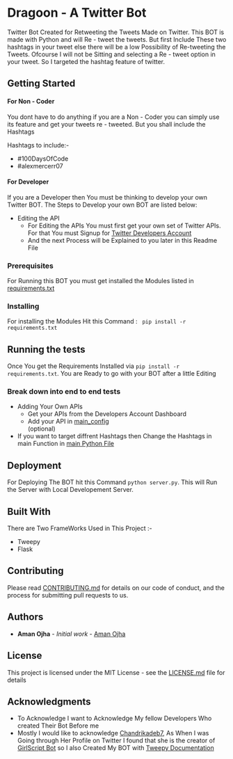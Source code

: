 # Dragoon - A Twitter Bot

Twitter Bot Created for Retweeting the Tweets Made on Twitter. This BOT is made with Python and will Re - tweet the tweets. But first Include These two hashtags in your tweet else there will be a low Possibility of Re-tweeting the Tweets. Ofcourse I will not be Sitting and selecting a Re - tweet option in your tweet. So I targeted the hashtag feature of twitter.

## Getting Started

#### For Non - Coder
   You dont have to do anything if you are a Non - Coder you can simply use its feature and get your tweets re - tweeted.
   But you shall include the Hashtags   

   Hashtags to include:-
   * #100DaysOfCode
   * #alexmercerr07

#### For Developer
   If you are a Developer then You must be thinking to develop your own Twitter BOT. The Steps to Develop your own BOT are listed below:
   * Editing the API
      * For Editing the APIs You must first get your own set of Twitter APIs. For that You must Signup for [Twitter Developers Account](https://developer.twitter.com/en)
      * And the next Process will be Explained to you later in this Readme File

### Prerequisites

For Running this BOT you must get installed the Modules listed in [requirements.txt](requirements.txt)


### Installing

For installing the Modules Hit this Command : ` pip install -r requirements.txt`

## Running the tests

Once You get the Requirements Installed via `pip install -r requirements.txt`. You are Ready to go with your BOT after a little Editing

### Break down into end to end tests

   * Adding Your Own APIs
      * Get your APIs from the Developers Account Dashboard
      * Add your API in [main_config](main_config.py)
<br>  (optional)
   * If you want to target diffrent Hashtags then Change the Hashtags in main Function in [main Python File](main.py)

## Deployment

For Deploying The BOT hit this Command `python server.py`. This will Run the Server with Local Developement Server.

## Built With

There are Two FrameWorks Used in This Project :- 
* Tweepy
* Flask

## Contributing

Please read [CONTRIBUTING.md](CONTRIBUTING.md) for details on our code of conduct, and the process for submitting pull requests to us.

## Authors

* **Aman Ojha** - *Initial work* - [Aman Ojha](https://github.com/coderaman07)

## License

This project is licensed under the MIT License - see the [LICENSE.md](LICENSE) file for details

## Acknowledgments

* To Acknowledge I want to Acknowledge My fellow Developers Who created Their Bot Before me
* Mostly I would like to acknowledge [Chandrikadeb7](https://github.com/chandrikadeb7), As When I was Going through Her Profile on Twitter I found that she is the creator of [GirlScript Bot](https://twitter.com/girlscript_bot) so I also Created My BOT with [Tweepy Documentation](http://docs.tweepy.org/en/latest/)

